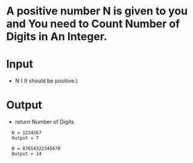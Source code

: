 # A positive number N is given to you and You need to Count Number of Digits in An Integer.

# Input
- N ( It should be positive.)

# Output
- return Number of Digits 


```
  N = 1234567
  Output = 7
  
  N = 87654322345678
  Output = 14
```

